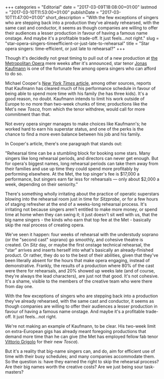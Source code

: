 +++
categories = "Editorial"
date = "2017-03-09T18:08:00+01:00"
lastmod = "2017-03-10T11:53:00+01:00"
publishDate = "2017-03-10T11:47:00+01:00"
short_description = "With the few exceptions of singers who are stepping back into a production they&#039;ve already rehearsed, with the same cast and conductor, it seems as though companies are willing to offer their audiences a lesser production in favour of having a famous name onstage. And maybe it&#039;s a profitable trade-off. It just feels...not right."
slug = "star-opera-singers-timeefficient-or-just-late-to-rehearsal"
title = "Star opera singers: time-efficient, or just late to rehearsal?"
+++

Though it's decidedly not great timing to pull out of a new production at [the Metropolitan Opera](/scene/companies/the-metropolitan-opera/) mere weeks after it's announced, star tenor [Jonas Kaufmann](/scene/people/jonas-kaufmann/) is one of the fortunate few among opera singers who can afford to do so.

Michael Cooper's [*New York Times* article](https://mobile.nytimes.com/2017/03/08/arts/music/jonas-kaufmann-a-tenor-in-demand-now-in-short-supply.html?smid=tw-share&_r=0&referer=https://t.co/J34mDUDOnm), among other sources, reports that Kaufmann has cleared much of his performance schedule in favour of being able to spend more time with his family (he has three kids). It's a good reason, no doubt. Kaufmann intends to limit his work outside of Europe to no more than two-week chunks of time; productions like the Met's new *Tosca*, from which the tenor withdrew, would call for more commitment than that.

Not every opera singer manages to make choices like Kaufmann's; he worked hard to earn his superstar status, and one of the perks is the chance to find a more even balance between his job and his family.

In Cooper's article, there's one paragraph that stands out:
 
"Rehearsal time can be a stumbling block for booking some stars. Many singers like long rehearsal periods, and directors can never get enough. But for opera's biggest names, long rehearsal periods can take them away from their families and use up time they could spend more profitably by performing elsewhere. At the Met, the top singer's fee is $17,000 a performance, but singers earn far less for rehearsals — only about $2,000 a week, depending on their seniority."
 
There's something wholly irritating about the practice of operatic superstars blowing into the rehearsal room just in time for *Sitzprobe*, or for a few hours of staging refresher at the end of a weeks-long rehearsal process. It's irritating not because singers aren't entitled to make more money, or spend time at home when they can swing it; it just doesn't sit well with us, that the big name singers - the kinds who earn that top fee at the Met - basically skip the real process of creating opera.

We've seen it happen: four weeks of rehearsal with the understudy soprano (or the "second cast" soprano) go smoothly, and cohesive theatre is created. On *Sitz* day, or maybe the first onstage technical rehearsal, the "star" arrives and inserts herself into what's basically an already-finished product. Or rather, they do so to the best of their abilities, given that they've been literally absent for the hours that make opera engaging, instead of demonstrative. Frankly, the results of a production where 80% of the cast were there for rehearsals, and 20% showed up weeks late (and of course, they're always the lead characters), are just not that good. It's not cohesive. It's a shame, visible to the members of the creative team who were there from day one.

With the few exceptions of singers who are stepping back into a production they've already rehearsed, with the same cast and conductor, it seems as though companies are willing to offer their audiences a lesser production in favour of having a famous name onstage. And maybe it's a profitable trade-off. It just feels...not right.

We're not making an example of Kaufmann, to be clear. His two-week limit on extra-European gigs has already meant foregoing productions that demand more time than he can give (the Met has employed fellow fab tenor [Vittorio Grigolo](/scene/people/vittorio-grigolo/) for their new *Tosca*).

But it's a reality that big-name singers can, and do, aim for efficient use of time with their busy schedules; and many companies accommodate them. So the question is: have they earned the right to skip the rehearsal process? Are their big names worth the creative costs? Are we just being sour task-masters?
